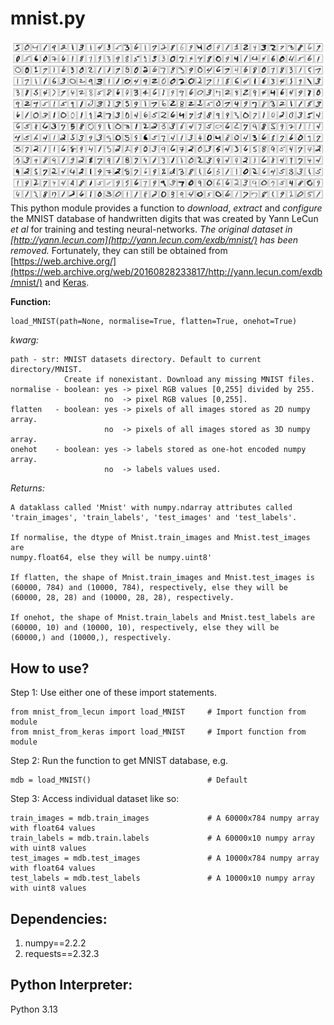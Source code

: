 # mnist.py
![Title](MNIST.png)
This python module provides a function to _download_, _extract_ and _configure_ the MNIST database of handwritten digits that was created by Yann LeCun _et al_ for training and testing neural-networks. _The original dataset in [http://yann.lecun.com](http://yann.lecun.com/exdb/mnist/) has been removed._ Fortunately, they can still be obtained from [https://web.archive.org/](https://web.archive.org/web/20160828233817/http://yann.lecun.com/exdb/mnist/) and [Keras](https://storage.googleapis.com/tensorflow/tf-keras-datasets/mnist.npz). 

**Function:**

    load_MNIST(path=None, normalise=True, flatten=True, onehot=True)

_kwarg:_ 

    path - str: MNIST datasets directory. Default to current directory/MNIST.
                Create if nonexistant. Download any missing MNIST files.
    normalise - boolean: yes -> pixel RGB values [0,255] divided by 255.
                         no  -> pixel RGB values [0,255].
    flatten   - boolean: yes -> pixels of all images stored as 2D numpy array.
                         no  -> pixels of all images stored as 3D numpy array.
    onehot    - boolean: yes -> labels stored as one-hot encoded numpy array.
                         no  -> labels values used.

_Returns:_

    A dataklass called 'Mnist' with numpy.ndarray attributes called 
    'train_images', 'train_labels', 'test_images' and 'test_labels'.

    If normalise, the dtype of Mnist.train_images and Mnist.test_images are
    numpy.float64, else they will be numpy.uint8'

    If flatten, the shape of Mnist.train_images and Mnist.test_images is
    (60000, 784) and (10000, 784), respectively, else they will be
    (60000, 28, 28) and (10000, 28, 28), respectively.

    If onehot, the shape of Mnist.train_labels and Mnist.test_labels are
    (60000, 10) and (10000, 10), respectively, else they will be
    (60000,) and (10000,), respectively.

## How to use?

Step 1: Use either one of these import statements.

    from mnist_from_lecun import load_MNIST     # Import function from module
    from mnist_from_keras import load_MNIST     # Import function from module

Step 2: Run the function to get MNIST database, e.g.

    mdb = load_MNIST()                          # Default

Step 3: Access individual dataset like so:

    train_images = mdb.train_images             # A 60000x784 numpy array with float64 values    
    train_labels = mdb.train.labels             # A 60000x10 numpy array with uint8 values
    test_images = mdb.test_images               # A 10000x784 numpy array with float64 values    
    test_labels = mdb.test_labels               # A 10000x10 numpy array with uint8 values

## Dependencies:
1. numpy==2.2.2
2. requests==2.32.3

## Python Interpreter:
Python 3.13
